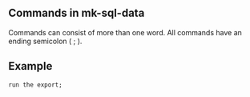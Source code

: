 ## Commands in mk-sql-data

Commands can consist of more than one word. All commands have an ending semicolon ( ; ).

## Example

```
run the export;

```